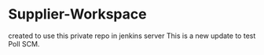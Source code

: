 # Supplier-Workspace
created to use this private repo in jenkins server
This is a new update to test Poll SCM.
